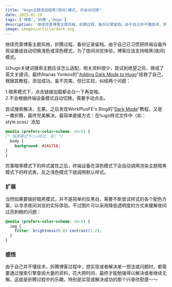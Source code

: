 ```yaml
---
title: "Hugo主题添加暗黑(夜间)模式, 并自动切换"
date: 2023-01-19
tags: ['博客','折腾','Hugo']
description: '继续完善博客主题风格，折腾过程，备份记录留档。由于自己并不懂技术，折腾博客过程中，想实现或者解决某一想法或问题时，都需要通过搜索引擎查阅大量的资料，花大把时间，最终才能勉强得以解决或者继续无解。这就是折腾过程中的乐趣，特别是实现或解决成功的那个兴奋欣慰感～～'
image: images/article/dark.svg
---
```


继续完善博客主题风格，折腾过程，备份记录留档。由于自己已习惯把终端设备外观设置成自动切换浅色或深色模式，为了夜间浏览体验，博客应该支持暗黑(夜间)模式。

以hugo关键词搜索主题应该怎么适配，相关资料很少，尝试到绝望之际，换成了英文关键词，最终Atanas Yonkov的"<a href="https://yonkov.github.io/post/add-dark-mode-toggle-to-hugo/" target="_blank">Adding Dark Mode to Hugo</a>"拯救了自己，根据其教程，添加成功。虽不完美，但已实现，纠结两个问题：

1.暗黑模式下，点击链接加载都会白一下再变暗。<br />2.不会根据终端设备模式自动切换，需要手动点击。

尝试搜索解决，无果。之后发现WorkPlusFE's Blog的"<a href="https://fe-blog.workplus.io/dark-mode-guide-on-web" target="_blank">Dark Mode</a>"教程，又是一番折腾，最终完美解决。最简单直接方式：在hugo样式文件中（如：style.scss）添加

```css
@media (prefers-color-scheme: dark) {
/* 暗黑模式下css样式, 如: */
  body {
    background: #1A1718;
}
}
```

完善暗黑模式下的样式属性之后，终端设备在深色模式下会自动调用渲染主题暗黑模式下的样式表，反之浅色模式下就调用默认样式。

### 扩展

当然如果要做好暗黑模式，并不是简单的反黑白，需要不断尝试样式的各个配色方案，以寻求夜间浏览的实际体验。不过图片可以采用降低透明度的方式来缓解夜间过亮刺眼的问题：

```css
@media (prefers-color-scheme: dark) {
  img {
    filter: brightness(0.8) contrast(1.2);
  }
}
```

### 感悟

由于自己并不懂技术，折腾博客过程中，想实现或者解决某一想法或问题时，都需要通过搜索引擎查阅大量的资料，花大把时间，最终才能勉强得以解决或者继续无解。这就是折腾过程中的乐趣，特别是实现或解决成功的那个兴奋欣慰感～～